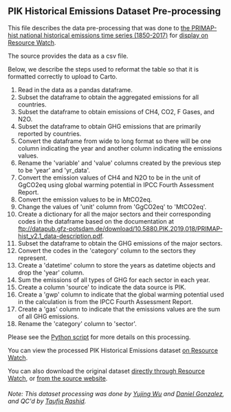 ## PIK Historical Emissions Dataset Pre-processing
This file describes the data pre-processing that was done to [the PRIMAP-hist national historical emissions time series
(1850-2017)](https://dataservices.gfz-potsdam.de/pik/showshort.php?id=escidoc:4736895) for [display on Resource Watch](https://resourcewatch.org/embed/widget/1d736449-18cb-4757-8c6a-d8a175d906f0).

The source provides the data as a csv file.

Below, we describe the steps used to reformat the table so that it is formatted correctly to upload to Carto.

1. Read in the data as a pandas dataframe.
2. Subset the dataframe to obtain the aggregated emissions for all countries.
3. Subset the dataframe to obtain emissions of CH4, CO2, F Gases, and N2O.
4. Subset the dataframe to obtain GHG emissions that are primarily reported by countries.
5. Convert the dataframe from wide to long format so there will be one column indicating the year and another column indicating the emissions values.
6. Rename the 'variable' and 'value' columns created by the previous step to be 'year' and 'yr_data'.
7. Convert the emission values of CH4 and N2O to be in the unit of GgCO2eq using global warming potential in IPCC Fourth Assessment Report.
8. Convert the emission values to be in MtCO2eq.
9. Change the values of 'unit' column from 'GgCO2eq' to 'MtCO2eq'.
10. Create a dictionary for all the major sectors and their corresponding codes in the dataframe based on the documentation at ftp://datapub.gfz-potsdam.de/download/10.5880.PIK.2019.018/PRIMAP-hist_v2.1_data-description.pdf.
11. Subset the dataframe to obtain the GHG emissions of the major sectors.
12. Convert the codes in the 'category' column to the sectors they represent.
13. Create a 'datetime' column to store the years as datetime objects and drop the 'year' column.
14. Sum the emissions of all types of GHG for each sector in each year.
15. Create a column 'source' to indicate the data source is PIK.
16. Create a 'gwp' column to indicate that the global warming potential used in the calculation is from the IPCC Fourth Assessment Report.
17. Create a 'gas' column to indicate that the emissions values are the sum of all GHG emissions.
18. Rename the 'category' column to 'sector'.

Please see the [Python script](https://github.com/resource-watch/data-pre-processing/blob/master/cli_049_rw1_dash_historical_emissions/cli_049_rw1_dash_historical_emissions_processing.py) for more details on this processing.

You can view the processed PIK Historical Emissions dataset [on Resource Watch](https://resourcewatch.org/embed/widget/1d736449-18cb-4757-8c6a-d8a175d906f0).

You can also download the original dataset [directly through Resource Watch](http://wri-public-data.s3.amazonaws.com/resourcewatch/cli_049_rw1_dash_pik_historical_emissions.zip), or [from the source website](https://dataservices.gfz-potsdam.de/pik/showshort.php?id=escidoc:4736895).

###### Note: This dataset processing was done by [Yujing Wu](https://www.wri.org/profile/yujing-wu) and [Daniel Gonzalez](mailto:Daniel.Gonzalez@wri.org), and QC'd by [Taufiq Rashid](https://www.wri.org/profile/taufiq-rashid).

